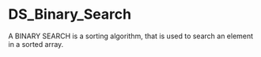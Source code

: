 # DS_Binary_Search
A BINARY SEARCH is a sorting algorithm, that is used to search an element in a sorted array.
